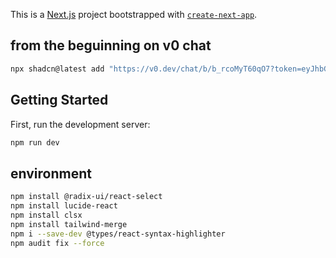 This is a [Next.js](https://nextjs.org) project bootstrapped with [`create-next-app`](https://nextjs.org/docs/app/api-reference/cli/create-next-app).

## from the beguinning on v0 chat

```bash
npx shadcn@latest add "https://v0.dev/chat/b/b_rcoMyT60qO7?token=eyJhbGciOiJkaXIiLCJlbmMiOiJBMjU2R0NNIn0..qVNVprFrWSXiCBsi.SYahnUzseKKoT7TlUZPRCkLCHLGbPUrylyd0h4kxXlFgjYZXZcrqalIkFCU.SOZjjmBcKv93QcTtX-uRCg"
```


## Getting Started

First, run the development server:

```bash
npm run dev
```

## environment

```bash
npm install @radix-ui/react-select
npm install lucide-react
npm install clsx
npm install tailwind-merge
npm i --save-dev @types/react-syntax-highlighter
npm audit fix --force
```